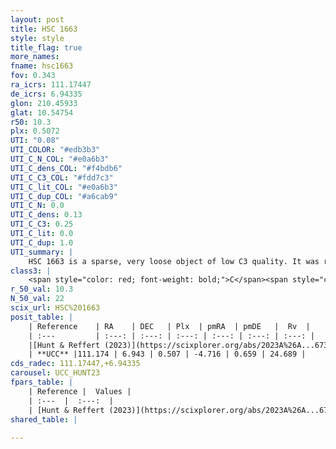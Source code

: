 ```yaml
---
layout: post
title: HSC 1663
style: style
title_flag: true
more_names: 
fname: hsc1663
fov: 0.343
ra_icrs: 111.17447
de_icrs: 6.94335
glon: 210.45933
glat: 10.54754
r50: 10.3
plx: 0.5072
UTI: "0.08"
UTI_COLOR: "#edb3b3"
UTI_C_N_COL: "#e0a6b3"
UTI_C_dens_COL: "#f4bdb6"
UTI_C_C3_COL: "#fdd7c3"
UTI_C_lit_COL: "#e0a6b3"
UTI_C_dup_COL: "#a6cab9"
UTI_C_N: 0.0
UTI_C_dens: 0.13
UTI_C_C3: 0.25
UTI_C_lit: 0.0
UTI_C_dup: 1.0
UTI_summary: |
    HSC 1663 is a sparse, very loose object of low C3 quality. It was recently reported in the literature.<br><br><span style="color: #99180f; font-weight: bold;">Warning: </span>contains less than 25 stars with <i>P>0.5</i> estimated.
class3: |
    <span style="color: red; font-weight: bold;">C</span><span style="color: red; font-weight: bold;">C</span>
r_50_val: 10.3
N_50_val: 22
scix_url: HSC%201663
posit_table: |
    | Reference    | RA    | DEC   | Plx  | pmRA  | pmDE   |  Rv  |
    | :---         | :---: | :---: | :---: | :---: | :---: | :---: |
    |[Hunt & Reffert (2023)](https://scixplorer.org/abs/2023A%26A...673A.114H) | 111.165 | 6.946 | 0.509 | -4.678 | 0.614 | 24.586 |
    | **UCC** |111.174 | 6.943 | 0.507 | -4.716 | 0.659 | 24.689 | 
cds_radec: 111.17447,+6.94335
carousel: UCC_HUNT23
fpars_table: |
    | Reference |  Values |
    | :---  |  :---:  |
    | [Hunt & Reffert (2023)](https://scixplorer.org/abs/2023A%26A...673A.114H) | `AV50=0.326, diffAV50=0.755, MOD50=11.285, logAge50=8.916` |
shared_table: |
    
---
```

